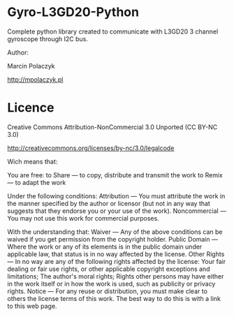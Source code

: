 Gyro-L3GD20-Python
==================

Complete python library created to communicate with L3GD20 3 channel gyroscope through I2C bus.

Author:

Marcin Polaczyk

http://mpolaczyk.pl

Licence
=======

Creative Commons Attribution-NonCommercial 3.0 Unported (CC BY-NC 3.0)

http://creativecommons.org/licenses/by-nc/3.0/legalcode

Wich means that:

You are free:
    to Share — to copy, distribute and transmit the work
    to Remix — to adapt the work

Under the following conditions:
    Attribution — You must attribute the work in the manner specified by the author or licensor (but not in any way that suggests that they endorse you or your use of the work).
    Noncommercial — You may not use this work for commercial purposes.
    
With the understanding that:
    Waiver — Any of the above conditions can be waived if you get permission from the copyright holder.
    Public Domain — Where the work or any of its elements is in the public domain under applicable law, that status is in no way affected by the license.
    Other Rights — In no way are any of the following rights affected by the license:
        Your fair dealing or fair use rights, or other applicable copyright exceptions and limitations;
        The author's moral rights;
        Rights other persons may have either in the work itself or in how the work is used, such as publicity or privacy rights.
    Notice — For any reuse or distribution, you must make clear to others the license terms of this work. The best way to do this is with a link to this web page.
